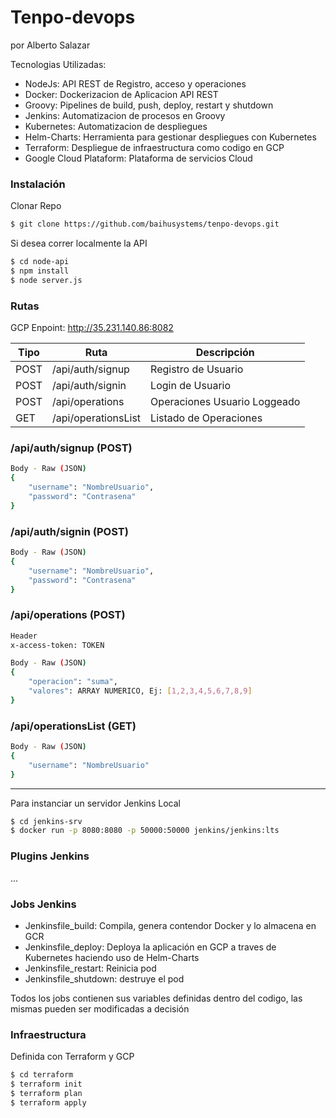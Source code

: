 # Tenpo-devops
por Alberto Salazar

Tecnologias Utilizadas:
  - NodeJs: API REST de Registro, acceso y operaciones 
  - Docker: Dockerizacion de Aplicacion API REST
  - Groovy: Pipelines de build, push, deploy, restart y shutdown
  - Jenkins: Automatizacion de procesos en Groovy
  - Kubernetes: Automatizacion de despliegues
  - Helm-Charts: Herramienta para gestionar despliegues con Kubernetes
  - Terraform: Despliegue de infraestructura como codigo en GCP
  - Google Cloud Plataform: Plataforma de servicios Cloud
  
### Instalación
Clonar Repo
```sh
$ git clone https://github.com/baihusystems/tenpo-devops.git
```

Si desea correr localmente la API
```sh
$ cd node-api
$ npm install
$ node server.js
```

### Rutas
GCP Enpoint: http://35.231.140.86:8082

|Tipo| Ruta | Descripción |
|------| ------ | ------ |
|POST| /api/auth/signup | Registro de Usuario |
|POST| /api/auth/signin | Login de Usuario |
|POST| /api/operations | Operaciones Usuario Loggeado |
|GET| /api/operationsList | Listado de Operaciones |

### /api/auth/signup (POST)
```sh
Body - Raw (JSON)
{
    "username": "NombreUsuario",
    "password": "Contrasena"
}
```

### /api/auth/signin (POST)
```sh
Body - Raw (JSON)
{
    "username": "NombreUsuario",
    "password": "Contrasena"
}
```

### /api/operations (POST)
```sh
Header
x-access-token: TOKEN

Body - Raw (JSON)
{
    "operacion": "suma",
    "valores": ARRAY NUMERICO, Ej: [1,2,3,4,5,6,7,8,9]
}
```

### /api/operationsList (GET)
```sh
Body - Raw (JSON)
{
    "username": "NombreUsuario"
}
```

-----------------------------------

Para instanciar un servidor Jenkins Local
```sh
$ cd jenkins-srv
$ docker run -p 8080:8080 -p 50000:50000 jenkins/jenkins:lts
```

### Plugins Jenkins
...

### Jobs Jenkins
- Jenkinsfile_build: Compila, genera contendor Docker y lo almacena en GCR
- Jenkinsfile_deploy: Deploya la aplicación en GCP a traves de Kubernetes haciendo uso de Helm-Charts
- Jenkinsfile_restart: Reinicia pod
- Jenkinsfile_shutdown: destruye el pod

Todos los jobs contienen sus variables definidas dentro del codigo, las mismas pueden ser modificadas a decisión

### Infraestructura
Definida con Terraform y GCP

```sh
$ cd terraform
$ terraform init
$ terraform plan
$ terraform apply
```
